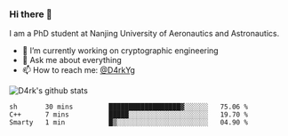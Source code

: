### Hi there 👋

I am a PhD student at Nanjing University of Aeronautics and Astronautics.

- 🔭 I’m currently working on cryptographic engineering
- 💬 Ask me about everything
- 📫 How to reach me: [@D4rkYg](https://twitter.com/D4rkYg)

![D4rk's github stats](https://github-readme-stats.vercel.app/api?username=dd4rk&show_icons=true&title_color=fff&icon_color=79ff97&text_color=9f9f9f&bg_color=151515)

<!--START_SECTION:waka-->
```text
sh       30 mins         ██████████████████▓░░░░░░   75.06 % 
C++      7 mins          █████░░░░░░░░░░░░░░░░░░░░   19.70 % 
Smarty   1 min           █▒░░░░░░░░░░░░░░░░░░░░░░░   04.90 % 
```
<!--END_SECTION:waka-->

